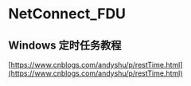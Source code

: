 # NetConnect_FDU

## Windows 定时任务教程
[https://www.cnblogs.com/andyshu/p/restTime.html](https://www.cnblogs.com/andyshu/p/restTime.html)
